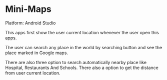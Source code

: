 # Mini-Maps

Platform: Android Studio

This apps first show the user current location whenever the user open this apps. 

The user can search any place in the world by searching button and see the place marked in Google maps. 

There are also three option to search automatically nearby place like Hospital, Restaurants And Schools. There also a option to get the distance from user current location.
